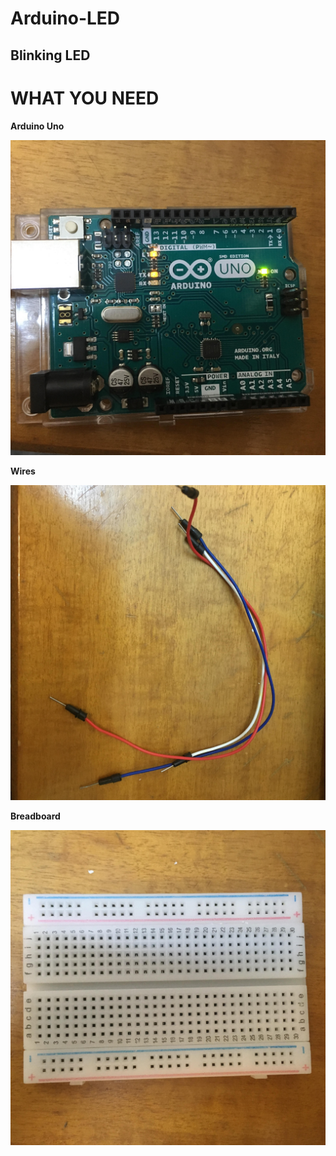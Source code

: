 # Arduino-LED
## Blinking LED

# WHAT YOU NEED

**Arduino Uno**
<p><img src ="arduino uno.jpg" title="Arduino uno" /> </p>


**Wires**

<p><img src ="wires.jpg"  title = "Wires"/> </p>

**Breadboard**

<p><img src ="board.jpg" title = "Breadboard"/> </p>
